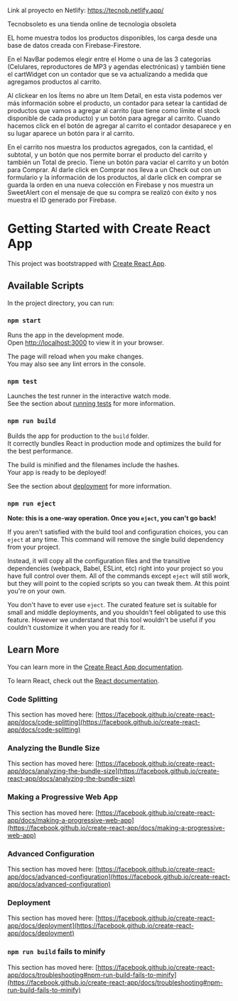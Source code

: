 Link al proyecto en Netlify: https://tecnob.netlify.app/

Tecnobsoleto es una tienda online de tecnologia obsoleta

EL home muestra todos los productos disponibles, los carga desde una base de datos creada con Firebase-Firestore.

En el NavBar podemos elegir entre el Home o una de las 3 categorías (Celulares, reproductores de MP3 y agendas electrónicas) y también tiene el cartWidget con un contador
que se va actualizando a medida que agregamos productos al carrito.

Al clickear en los Ítems no abre un Item Detail, en esta vista podemos ver más información sobre el producto, un contador para setear la cantidad de productos que vamos a agregar al carrito (que tiene como límite el stock disponible de cada producto) y un botón para agregar al carrito. Cuando hacemos click en el botón de agregar al carrito el contador desaparece y en su lugar aparece un botón para ir al carrito.

En el carrito nos muestra los productos agregados, con la cantidad, el subtotal, y un botón que nos permite borrar el producto del carrito y también un Total de precio. Tiene un botón para vaciar el carrito y un botón para Comprar. Al darle click en Comprar nos lleva a un Check out con un formulario y la información de los productos, al darle click en comprar se guarda la orden en una nueva colección en Firebase y nos muestra un SweetAlert con el mensaje de que su compra se realizó con éxito y nos muestra el ID generado por Firebase. 


# Getting Started with Create React App

This project was bootstrapped with [Create React App](https://github.com/facebook/create-react-app).

## Available Scripts

In the project directory, you can run:

### `npm start`

Runs the app in the development mode.\
Open [http://localhost:3000](http://localhost:3000) to view it in your browser.

The page will reload when you make changes.\
You may also see any lint errors in the console.

### `npm test`

Launches the test runner in the interactive watch mode.\
See the section about [running tests](https://facebook.github.io/create-react-app/docs/running-tests) for more information.

### `npm run build`

Builds the app for production to the `build` folder.\
It correctly bundles React in production mode and optimizes the build for the best performance.

The build is minified and the filenames include the hashes.\
Your app is ready to be deployed!

See the section about [deployment](https://facebook.github.io/create-react-app/docs/deployment) for more information.

### `npm run eject`

**Note: this is a one-way operation. Once you `eject`, you can't go back!**

If you aren't satisfied with the build tool and configuration choices, you can `eject` at any time. This command will remove the single build dependency from your project.

Instead, it will copy all the configuration files and the transitive dependencies (webpack, Babel, ESLint, etc) right into your project so you have full control over them. All of the commands except `eject` will still work, but they will point to the copied scripts so you can tweak them. At this point you're on your own.

You don't have to ever use `eject`. The curated feature set is suitable for small and middle deployments, and you shouldn't feel obligated to use this feature. However we understand that this tool wouldn't be useful if you couldn't customize it when you are ready for it.

## Learn More

You can learn more in the [Create React App documentation](https://facebook.github.io/create-react-app/docs/getting-started).

To learn React, check out the [React documentation](https://reactjs.org/).

### Code Splitting

This section has moved here: [https://facebook.github.io/create-react-app/docs/code-splitting](https://facebook.github.io/create-react-app/docs/code-splitting)

### Analyzing the Bundle Size

This section has moved here: [https://facebook.github.io/create-react-app/docs/analyzing-the-bundle-size](https://facebook.github.io/create-react-app/docs/analyzing-the-bundle-size)

### Making a Progressive Web App

This section has moved here: [https://facebook.github.io/create-react-app/docs/making-a-progressive-web-app](https://facebook.github.io/create-react-app/docs/making-a-progressive-web-app)

### Advanced Configuration

This section has moved here: [https://facebook.github.io/create-react-app/docs/advanced-configuration](https://facebook.github.io/create-react-app/docs/advanced-configuration)

### Deployment

This section has moved here: [https://facebook.github.io/create-react-app/docs/deployment](https://facebook.github.io/create-react-app/docs/deployment)

### `npm run build` fails to minify

This section has moved here: [https://facebook.github.io/create-react-app/docs/troubleshooting#npm-run-build-fails-to-minify](https://facebook.github.io/create-react-app/docs/troubleshooting#npm-run-build-fails-to-minify)
